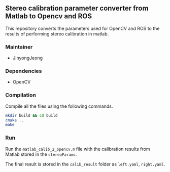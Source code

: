 ## Stereo calibration parameter converter from Matlab to Opencv and ROS

This repository converts the parameters used for OpenCV and ROS to the results of performing stereo calibration in matlab.

### Maintainer

- JinyongJeong

### Dependencies

- OpenCV

### Compilation

Compile all the files using the following commands.

```bash
mkdir build && cd build
cmake ..
make
```

### Run

Run the `matlab_calib_2_opencv.m` file with the calibration results from Matlab stored in the `stereoParams`.

The final result is stored in the `calib_result` folder as `left.yaml`, `right.yaml`.


